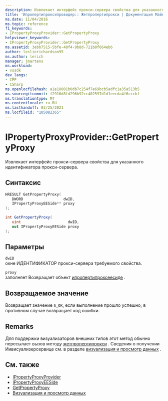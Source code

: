 ```yaml
---
description: Извлекает интерфейс прокси-сервера свойства для указанного идентификатора прокси-сервера.
title: 'Ипропертипроксипровидер:: Жетпропертипрокси | Документация Майкрософт'
ms.date: 11/04/2016
ms.topic: reference
f1_keywords:
- IPropertyProxyProvider::GetPropertyProxy
helpviewer_keywords:
- IPropertyProxyProvider::GetPropertyProxy
ms.assetid: 3ebb7515-5bfe-48f4-9b8d-721b8f664eb6
author: leslierichardson95
ms.author: lerich
manager: jmartens
ms.workload:
- vssdk
dev_langs:
- CPP
- CSharp
ms.openlocfilehash: a1e18001b0db7c254f7e69bcb5adfc1a35a513b5
ms.sourcegitcommit: f2916d8fd296b92cc402597d1d1eecda4f6cccbf
ms.translationtype: MT
ms.contentlocale: ru-RU
ms.lasthandoff: 03/25/2021
ms.locfileid: "105082365"
---
```

# <a name="ipropertyproxyprovidergetpropertyproxy"></a>IPropertyProxyProvider::GetPropertyProxy
Извлекает интерфейс прокси-сервера свойства для указанного идентификатора прокси-сервера.

## <a name="syntax"></a>Синтаксис

```cpp
HRESULT GetPropertyProxy(
   DWORD                  dwID,
   IPropertyProxyEESide** proxy
);
```

```csharp
int GetPropertyProxy(
   uint                     dwID,
   out IPropertyProxyEESide proxy
);
```

## <a name="parameters"></a>Параметры
`dwID`\
окне ИДЕНТИФИКАТОР прокси-сервера требуемого свойства.

`proxy`\
заполняет Возвращает объект [ипропертипроксеесиде](../../../extensibility/debugger/reference/ipropertyproxyeeside.md) .

## <a name="return-value"></a>Возвращаемое значение
 Возвращает значение `S_OK`, если выполнение прошло успешно; в противном случае возвращает код ошибки.

## <a name="remarks"></a>Remarks
 Для поддержки визуализаторов внешних типов этот метод обычно пересылает вызов методу [жетпропертипрокси](../../../extensibility/debugger/reference/ieevisualizerservice-getpropertyproxy.md) . Сведения о получении Иивисуализерсервице см. в разделе [визуализация и просмотр данных](../../../extensibility/debugger/visualizing-and-viewing-data.md) .

## <a name="see-also"></a>См. также
- [IPropertyProxyProvider](../../../extensibility/debugger/reference/ipropertyproxyprovider.md)
- [IPropertyProxyEESide](../../../extensibility/debugger/reference/ipropertyproxyeeside.md)
- [GetPropertyProxy](../../../extensibility/debugger/reference/ieevisualizerservice-getpropertyproxy.md)
- [Визуализация и просмотр данных](../../../extensibility/debugger/visualizing-and-viewing-data.md)
